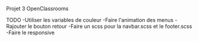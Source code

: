 Projet 3 OpenClassrooms

TODO
-Utiliser les variables de couleur
-Faire l'animation des menus
-Rajouter le bouton retour
-Faire un scss pour la navbar.scss et le footer.scss
-Faire le responsive